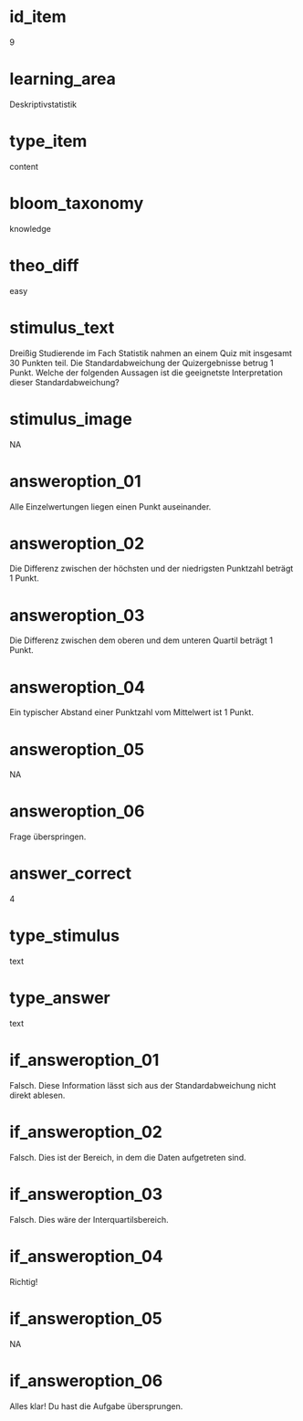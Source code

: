 # id_item
9

# learning_area
Deskriptivstatistik

# type_item
content

# bloom_taxonomy
knowledge

# theo_diff
easy

# stimulus_text
Dreißig Studierende im Fach Statistik nahmen an einem Quiz mit insgesamt 30 Punkten teil. Die Standardabweichung der Quizergebnisse betrug 1 Punkt. Welche der folgenden Aussagen ist die geeignetste Interpretation dieser Standardabweichung?

# stimulus_image
NA

# answeroption_01
Alle Einzelwertungen liegen einen Punkt auseinander.

# answeroption_02
Die Differenz zwischen der höchsten und der niedrigsten Punktzahl beträgt 1 Punkt.

# answeroption_03
Die Differenz zwischen dem oberen und dem unteren Quartil beträgt 1 Punkt.

# answeroption_04
Ein typischer Abstand einer Punktzahl vom Mittelwert ist 1 Punkt.

# answeroption_05
NA

# answeroption_06
Frage überspringen.

# answer_correct
4

# type_stimulus
text

# type_answer
text

# if_answeroption_01
Falsch. Diese Information lässt sich aus der Standardabweichung nicht direkt ablesen.

# if_answeroption_02
Falsch. Dies ist der Bereich, in dem die Daten aufgetreten sind.

# if_answeroption_03
Falsch. Dies wäre der Interquartilsbereich.

# if_answeroption_04
Richtig!

# if_answeroption_05
NA

# if_answeroption_06
Alles klar! Du hast die Aufgabe übersprungen.

